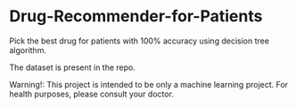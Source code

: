 # Drug-Recommender-for-Patients

Pick the best drug for patients with 100% accuracy using decision tree algorithm.

The dataset is present in the repo.

Warning!: This project is intended to be only a machine learning project. For health purposes, please consult your doctor.
